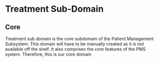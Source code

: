 <h1>Treatment Sub-Domain</h1>

<h2>Core</h2>

<p>
Treatment sub domain is the core subdomain of the Patient Management Subsystem. This domain will have to be manually created 
as it is not available off the shelf. It also comprises the core features of the PMS system. Therefore, this is our core domain
</p>